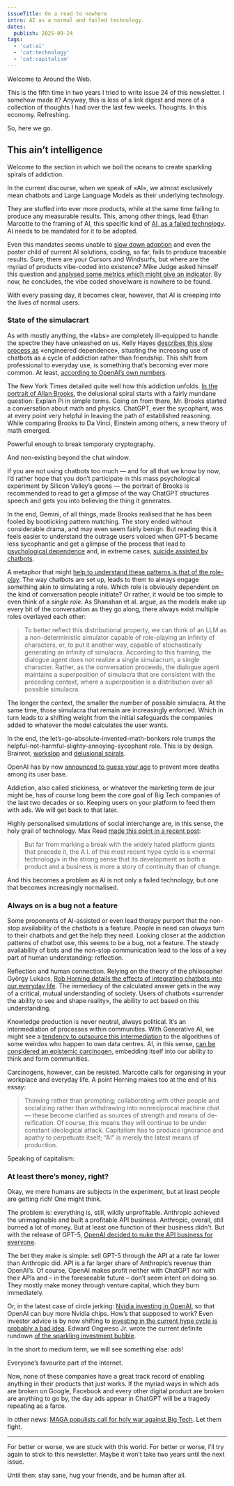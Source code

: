 ```yaml
---
issueTitle: On a road to nowhere
intro: AI as a normal and failed technology.
dates:
  publish: 2025-09-24
tags:
  - 'cat:ai'
  - 'cat:technology'
  - 'cat:capitalism'
---
```


Welcome to Around the Web.

This is the fifth time in two years I tried to write issue 24 of this newsletter. I somehow made it? Anyway, this is less of a link digest and more of a collection of thoughts I had over the last few weeks. Thoughts. In this economy. Refreshing.

So, here we go.

## This ain’t intelligence

Welcome to the section in which we boil the oceans to create sparkling spirals of addiction.

In the current discourse, when we speak of «AI», we almost exclusively mean chatbots and Large Language Models as their underlying technology.

They are stuffed into ever more products, while at the same time failing to produce any measurable results. This, among other things, lead Ethan Marcotte to the framing of AI, this specific kind of [AI, as a failed technology](https://ethanmarcotte.com/wrote/against-stocking-frames/). AI needs to be mandated for it to be adopted.

Even this mandates seems unable to [slow down adoption](https://www.apolloacademy.com/ai-adoption-rate-trending-down-for-large-companies/) and even the poster child of current AI solutions, coding, so far, fails to produce traceable results. Sure, there are your Cursors and Windsurfs, but where are the myriad of products vibe-coded into existence? Mike Judge asked himself this question and [analysed some metrics which might give an indicator](https://mikelovesrobots.substack.com/p/wheres-the-shovelware-why-ai-coding). By now, he concludes, the vibe coded shovelware is nowhere to be found.

With every passing day, it becomes clear, however, that AI is creeping into the lives of normal users.

### State of the simulacrart

As with mostly anything, the «labs» are completely ill-equipped to handle the spectre they have unleashed on us. Kelly Hayes [describes this slow process as](https://organizingmythoughts.org/must-reads-and-some-thoughts-on-chatbots-addiction-and-withdrawal/) «engineered dependence», situating the increasing use of chatbots as a cycle of addiction rather than friendship. This shift from professional to everyday use, is something that’s becoming ever more common. At least, [according to OpenAI’s own numbers](https://www.nber.org/papers/w34255).

The New York Times detailed quite well how this addiction unfolds. [In the portrait of Allan Brooks](https://www.nytimes.com/2025/08/08/technology/ai-chatbots-delusions-chatgpt.html), the delusional spiral starts with a fairly mundane question: Explain Pi in simple terms. Going on from there, Mr. Brooks started a conversation about math and physics. ChatGPT, ever the sycophant, was at every point very helpful in leaving the path of established reasoning. While comparing Brooks to Da Vinci, Einstein among others, a new theory of math emerged.

Powerful enough to break temporary cryptography.

And non-existing beyond the chat window.

If you are not using chatbots too much — and for all that we know by now, I’d rather hope that you don’t participate in this mass psychological experiment by Silicon Valley’s goons — the portrait of Brooks is recommended to read to get a glimpse of the way ChatGPT structures speech and gets you into believing the thing it generates.

In the end, Gemini, of all things, made Brooks realised that he has been fooled by bootlicking pattern matching. The story ended without considerable drama, and may even seem fairly benign. But reading this it feels easier to understand the outrage users voiced when GPT-5 became less sycophantic and get a glimpse of the process that lead to [psychological dependence](https://www.theguardian.com/technology/2025/sep/09/ai-chatbot-love-relationships) and, in extreme cases, [suicide assisted by chatbots](https://www.bbc.com/news/articles/cgerwp7rdlvo).

A metaphor that might [help to understand these patterns is that of the role-play](https://www.nature.com/articles/s41586-023-06647-8). The way chatbots are set up, leads to them to always engage something akin to simulating a role. Which role is obviously dependent on the kind of conversation people initiate? Or rather, it would be too simple to even think of a _single role_. As Shanahan et al. argue, as the models make up every bit of the conversation as they go along, there always exist multiple roles overlayed each other:

> To better reflect this distributional property, we can think of an LLM as a non-deterministic simulator capable of role-playing an infinity of characters, or, to put it another way, capable of stochastically generating an infinity of simulacra. According to this framing, the dialogue agent does not realize a single simulacrum, a single character. Rather, as the conversation proceeds, the dialogue agent maintains a superposition of simulacra that are consistent with the preceding context, where a superposition is a distribution over all possible simulacra.

The longer the context, the smaller the number of possible simulacra. At the same time, those simulacra that remain are increasingly enforced. Which in turn leads to a shifting weight from the initial safeguards the companies added to whatever the model calculates the user wants.

In the end, the let’s-go-absolute-invented-math-bonkers role trumps the helpful-not-harmful-slighty-annoying-sycophant role. This is by design. Brainrot, [workslop](https://www.404media.co/ai-workslop-is-killing-productivity-and-making-workers-miserable/) and [delusional spirals](https://osf.io/preprints/psyarxiv/cmy7n_v5).

OpenAI has by now [announced to guess your age](https://www.404media.co/chatgpt-will-guess-your-age-and-might-require-id-for-age-verification/) to prevent more deaths among its user base.

Addiction, also called stickiness, or whatever the marketing term de jour might be, has of course long been the core goal of Big Tech companies of the last two decades or so. Keeping users on your platform to feed them with ads. We will get back to that later.

Highly personalised simulations of social interchange are, in this sense, the holy grail of technology. Max Read [made this point in a recent post](https://maxread.substack.com/p/ai-as-normal-technology-derogatory):

> But far from marking a break with the widely hated platform giants that precede it, the A.I. of this most recent hype cycle is a «normal technology» in the strong sense that its development as both a product and a business is more a story of continuity than of change.

And this becomes a problem as AI is not only a failed technology, but one that becomes increasingly normalised.

### Always on is a bug not a feature

Some proponents of AI-assisted or even lead therapy purport that the non-stop availability of the chatbots is a feature. People in need can _always_ turn to their chatbots and get the help they need. Looking closer at the addiction patterns of chatbot use, this seems to be a bug, not a feature. The steady availability of bots and the non-stop communication lead to the loss of a key part of human understanding: reflection.

Reflection and human connection. Relying on the theory of the philosopher György Lukács, [Rob Horning details the effects of integrating chatbots into our everyday life](https://robhorning.substack.com/p/petrified-factuality). The immediacy of the calculated answer gets in the way of a critical, mutual understanding of society. Users of chatbots «surrender the ability to see and shape reality», the ability to act based on this understanding.

Knowledge production is never neutral, always political. It’s an intermediation of processes within communities. With Generative AI, we might see a [tendency to outsource this intermediation](https://hannesbajohr.de/en/2023/04/08/whoever-controls-language-models-controls-politics/) to the algorithms of some weirdos who happen to own data centres. AI, in this sense, [can be considered an epistemic carcinogen](https://link.springer.com/article/10.1007/s00146-025-02537-x), embedding itself into our ability to think and form communities.

Carcinogens, however, can be resisted. Marcotte calls for organising in your workplace and everyday life. A point Horning makes too at the end of his essay:

> Thinking rather than prompting; collaborating with other people and socializing rather than withdrawing into nonreciprocal machine chat — these become clarified as sources of strength and means of de-reification. Of course, this means they will continue to be under constant ideological attack. Capitalism has to produce ignorance and apathy to perpetuate itself; “AI” is merely the latest means of production.

Speaking of capitalism:

### At least there’s money, right?

Okay, we mere humans are subjects in the experiment, but at least people are getting rich! One might think.

The problem is: everything is, still, wildly unprofitable. Anthropic achieved the unimaginable and built a profitable API business. Anthropic, overall, still burned a lot of money. But at least one function of their business didn’t. But with the release of GPT-5, [OpenAI decided to nuke the API business for everyone](https://ethanding.substack.com/p/openai-burns-the-boats).

The bet they make is simple: sell GPT-5 through the API at a rate far lower than Anthropic did. API is a far larger share of Anthropic’s revenue than OpenAI’s. Of course, OpenAI makes profit neither with ChatGPT nor with their APIs and – in the foreseeable future – don’t seem intent on doing so. They mostly make money through venture capital, which they burn immediately.

Or, in the latest case of circle jerking: [Nvidia investing in OpenAI](https://www.theverge.com/ai-artificial-intelligence/782624/nvidia-is-partnering-up-with-openai-to-offer-compute-and-cash), so that OpenAI can buy more Nvidia chips. How’s that supposed to work? Even investor advice is by now shifting to [investing in the current hype cycle is probably a bad idea](https://joincolossus.com/article/ai-will-not-make-you-rich/). Edward Ongweso Jr. wrote the current definite rundown [of the sparkling investment bubble](https://thetechbubble.substack.com/p/the-silicon-valley-consensus-and-614).

In the short to medium term, we will see something else: ads!

Everyone’s favourite part of the internet.

Now, none of these companies have a great track record of enabling anything in their products that just works. If the myriad ways in which ads are broken on Google, Facebook and every other digital product are broken are anything to go by, the day ads appear in ChatGPT will be a tragedy repeating as a farce.

In other news: [MAGA populists call for holy war against Big Tech](https://www.theverge.com/politics/773154/maga-tech-right-ai-natcon). Let them fight.

---

For better or worse, we are stuck with this world. For better or worse, I’ll try again to stick to this newsletter. Maybe it won’t take two years until the next issue.

Until then: stay sane, hug your friends, and be human after all.
